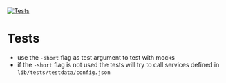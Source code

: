 <a href="https://github.com/SENERGY-Platform/marshaller/actions/workflows/tests.yml" rel="nofollow">
    <img src="https://github.com/SENERGY-Platform/marshaller/actions/workflows/tests.yml/badge.svg?branch=master" alt="Tests" />
</a>

# Tests
- use the `-short` flag as test argument to test with mocks
- if the `-short` flag is not used the tests will try to call services defined in `lib/tests/testdata/config.json`
